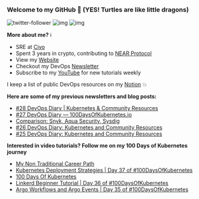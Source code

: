 ### Welcome to my GitHub :turtle: (YES! Turtles are like little dragons)

![twitter-follower](https://img.shields.io/twitter/follow/urlichsanais?style=social) ![img](https://img.shields.io/youtube/channel/subscribers/UCb4mfRT5UWpjoUQRcIE2qOQ?label=YouTube%20Subscribers&style=social) ![img](https://img.shields.io/youtube/channel/views/UCb4mfRT5UWpjoUQRcIE2qOQ?label=Total%20views%20on%20my%20YouTube%20Channel&style=social) 

**More about me?** :information_source:
* SRE at [Civo](https://www.civo.com/)
* Spent 3 years in crypto, contributing to [NEAR Protocol](https://github.com/near)
* View my [Website](https://anaisurl.com/)
* Checkout my DevOps [Newsletter](https://blog.anaisurl.com/tag/devops)
* Subscribe to my [YouTube](https://www.youtube.com/channel/UCb4mfRT5UWpjoUQRcIE2qOQ) for new tutorials weekly

I keep a list of public DevOps resources on my [Notion](https://devops.anaisurl.com/) :boom:

**Here are some of my previous newsletters and blog posts:**
<!-- BLOG-POST-LIST:START -->
- [#28 DevOps Diary | Kubernetes & Community Resources](https://blog.anaisurl.com/28-devops-diary-kubernetes-community-resources/)
- [#27 DevOps Diary — 100DaysOfKubernetes.io](https://blog.anaisurl.com/27-devops-diary-100daysofkubernetes-io/)
- [Comparison: Snyk, Aqua Security, Sysdig](https://codefresh.io/security-testing/comparison-snyk-aqua-security-sysdig/)
- [#26 DevOps Diary: Kubernetes and Community Resources](https://blog.anaisurl.com/26-devops-diary-kubernetes-and-community-resources/)
- [#25 DevOps Diary: Kubernetes and Community Resources](https://blog.anaisurl.com/25-devops-diary-kubernetes-and-community-resources/)
<!-- BLOG-POST-LIST:END -->

**Interested in video tutorials? Follow me on my 100 Days of Kubernetes journey**
<!-- YOUTUBE-LIST:START -->
- [My Non Traditional Career Path](https://www.youtube.com/watch?v=O0zYv2t5E18)
- [Kubernetes Deployment Strategies | Day 37 of #100DaysOfKubernetes](https://www.youtube.com/watch?v=fMXvYxfPTOI)
- [100 Days Of Kubernetes](https://www.youtube.com/watch?v=sUPzvkcpIro)
- [Linkerd Beginner Tutorial | Day 36 of #100DaysOfKubernetes](https://www.youtube.com/watch?v=4Y6TR-sg0mQ)
- [Argo Workflows and Argo Events | Day 35 of #100DaysOfKubernetes](https://www.youtube.com/watch?v=c3qJr6L8nHg)
<!-- YOUTUBE-LIST:END -->
